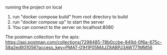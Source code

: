 running the project on local

1) run "docker compose build" from root directory to build
2) run "docker compose up" to start the server
3) You can connect to the server on localhost:8080

The postman collection for the apis: https://api.postman.com/collections/7298485-78b0ccbe-849d-0f6a-675c-58a2ed931056?access_key=PMAT-01H1P05M4JZ8ABPJ3AWT71MM56